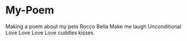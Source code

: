 # My-Poem
Making a poem about my pets
Rocco
Bella
Make me laugh
Unconditional Love
Love Love Love
cuddles
kisses
